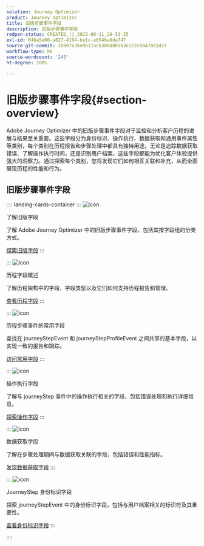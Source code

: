 ```yaml
---
solution: Journey Optimizer
product: Journey Optimizer
title: 旧版步骤事件字段
description: 旧版步骤事件字段
redpen-status: CREATED_||_2025-08-11_20-53-35
exl-id: 046a5e06-a827-4194-be1c-e6546a8da747
source-git-commit: 2b907a3be8b11ac6308d0b563e122c88478d1d37
workflow-type: ht
source-wordcount: '243'
ht-degree: 100%

---
```


# 旧版步骤事件字段{#section-overview}

Adobe Journey Optimizer 中的旧版步骤事件字段对于监控和分析客户历程的进展与结果至关重要。这些字段分为身份标识、操作执行、数据获取和通用事件属性等类别，每个类别在历程报告和步骤处理中都具有独特用途。无论是追踪数据获取错误、了解操作执行时间，还是识别用户档案，这些字段都能为优化客户体验提供强大的洞察力。通过探索每个类别，您将发现它们如何相互关联和补充，从而全面展现历程的性能和行为。

## 旧版步骤事件字段

:::: landing-cards-container
:::
![icon](https://cdn.experienceleague.adobe.com/icons/book.svg?lang=zh-Hans)

了解旧版字段

了解 Adobe Journey Optimizer 中的旧版步骤事件字段，包括其按字段组的分类方式。

[探索旧版字段](../using/reports/sharing-legacy-fields.md)
:::

:::
![icon](https://cdn.experienceleague.adobe.com/icons/chart-line.svg?lang=zh-Hans)

历程字段概述

了解历程架构中的字段、字段类型以及它们如何支持历程报告和管理。

[查看历程字段](../using/reports/sharing-journey-fields.md)
:::

:::
![icon](https://cdn.experienceleague.adobe.com/icons/list-check.svg?lang=zh-Hans)

历程步骤事件的常用字段

查找在 journeyStepEvent 和 journeyStepProfileEvent 之间共享的基本字段，以实现一致的报告和跟踪。

[访问常用字段](../using/reports/sharing-common-fields.md)
:::

:::
![icon](https://cdn.experienceleague.adobe.com/icons/gear.svg?lang=zh-Hans)

操作执行字段

了解与 journeyStep 事件中的操作执行相关的字段，包括错误处理和执行详细信息。

[探索操作字段](../using/reports/sharing-execution-fields.md)
:::

:::
![icon](https://cdn.experienceleague.adobe.com/icons/code-branch.svg?lang=zh-Hans)

数据获取字段

了解在步骤处理期间与数据获取关联的字段，包括错误和性能指标。

[发现数据获取字段](../using/reports/sharing-fetch-fields.md)
:::

:::
![icon](https://cdn.experienceleague.adobe.com/icons/bullseye.svg?lang=zh-Hans)

JourneyStep 身份标识字段

探索 journeyStepEvent 中的身份标识字段，包括与用户档案相关的标识符及其重要性。

[查看身份标识字段](../using/reports/sharing-identity-fields.md)
:::

::::
